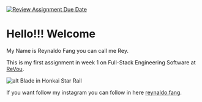 [![Review Assignment Due Date](https://classroom.github.com/assets/deadline-readme-button-24ddc0f5d75046c5622901739e7c5dd533143b0c8e959d652212380cedb1ea36.svg)](https://classroom.github.com/a/l9v8sNrv)

# Hello!!! Welcome

My Name is Reynaldo Fang you can call me Rey.

This is my first assignment in week 1 on Full-Stack Engineering Software at [ReVou](https://revou.co/software-engineering?).

![alt Blade in Honkai Star Rail](https://upload-os-bbs.hoyolab.com/upload/2023/02/01/102950424/b808a36caf7b0f7932e9e6d95b1b7073_8285836002346431334.jpg?x-oss-process=image/resize,s_1000/quality,q_80/auto-orient,0/interlace,1/format,jpg)

If you want follow my instagram you can follow in here [reynaldo.fang](https://www.instagram.com/reynaldo.fang/).

